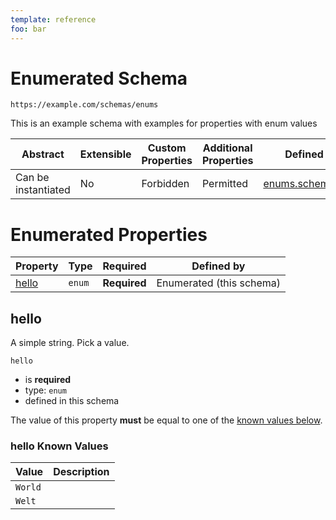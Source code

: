```yaml
---
template: reference
foo: bar
---
```


# Enumerated  Schema

```
https://example.com/schemas/enums
```

This is an example schema with examples for properties with enum values

| Abstract | Extensible | Custom Properties | Additional Properties | Defined In |
|----------|------------|-------------------|-----------------------|------------|
| Can be instantiated | No | Forbidden | Permitted | [enums.schema.json](enums.schema.json) |

# Enumerated  Properties

| Property | Type | Required | Defined by |
|----------|------|----------|------------|
| [hello](#hello) | `enum` | **Required** | Enumerated  (this schema) |

## hello

A simple string. Pick a value.

`hello`
* is **required**
* type: `enum`
* defined in this schema

The value of this property **must** be equal to one of the [known values below](#hello-known-values).

### hello Known Values
| Value | Description |
|-------|-------------|
| `World` |  |
| `Welt` |  |




